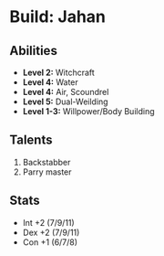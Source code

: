 # Build: Jahan

## Abilities

- **Level 2:** Witchcraft
- **Level 4:** Water
- **Level 4:** Air, Scoundrel
- **Level 5:** Dual-Weilding
- **Level 1-3:** Willpower/Body Building

## Talents

1. Backstabber
1. Parry master

## Stats

- Int +2 (7/9/11)
- Dex +2 (7/9/11)
- Con +1 (6/7/8)
